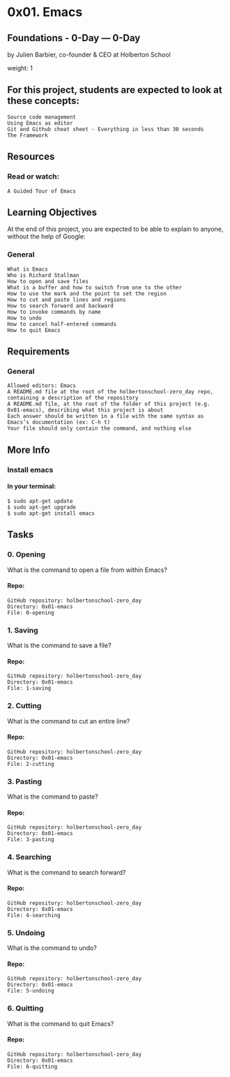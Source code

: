 # 0x01. Emacs

## Foundations - 0-Day ― 0-Day

by Julien Barbier, co-founder & CEO at Holberton School

weight: 1

## For this project, students are expected to look at these concepts:

    Source code management
    Using Emacs as editor
    Git and Github cheat sheet - Everything in less than 30 seconds
    The Framework

## Resources

### Read or watch:

    A Guided Tour of Emacs

## Learning Objectives

At the end of this project, you are expected to be able to explain to anyone, without the help of Google:
### General

    What is Emacs
    Who is Richard Stallman
    How to open and save files
    What is a buffer and how to switch from one to the other
    How to use the mark and the point to set the region
    How to cut and paste lines and regions
    How to search forward and backward
    How to invoke commands by name
    How to undo
    How to cancel half-entered commands
    How to quit Emacs

## Requirements
### General

    Allowed editors: Emacs
    A README.md file at the root of the holbertonschool-zero_day repo, containing a description of the repository
    A README.md file, at the root of the folder of this project (e.g. 0x01-emacs), describing what this project is about
    Each answer should be written in a file with the same syntax as Emacs’s documentation (ex: C-h t)
    Your file should only contain the command, and nothing else

## More Info
### Install emacs

#### In your terminal:
```
$ sudo apt-get update
$ sudo apt-get upgrade
$ sudo apt-get install emacs
```

## Tasks

### 0. Opening

What is the command to open a file from within Emacs?

#### Repo:

    GitHub repository: holbertonschool-zero_day
    Directory: 0x01-emacs
    File: 0-opening


### 1. Saving

What is the command to save a file?

#### Repo:

    GitHub repository: holbertonschool-zero_day
    Directory: 0x01-emacs
    File: 1-saving


### 2. Cutting

What is the command to cut an entire line?

#### Repo:

    GitHub repository: holbertonschool-zero_day
    Directory: 0x01-emacs
    File: 2-cutting


### 3. Pasting

What is the command to paste?

#### Repo:

    GitHub repository: holbertonschool-zero_day
    Directory: 0x01-emacs
    File: 3-pasting


### 4. Searching

What is the command to search forward?

#### Repo:

    GitHub repository: holbertonschool-zero_day
    Directory: 0x01-emacs
    File: 4-searching


### 5. Undoing

What is the command to undo?

#### Repo:

    GitHub repository: holbertonschool-zero_day
    Directory: 0x01-emacs
    File: 5-undoing


### 6. Quitting

What is the command to quit Emacs?

#### Repo:

    GitHub repository: holbertonschool-zero_day
    Directory: 0x01-emacs
    File: 6-quitting
